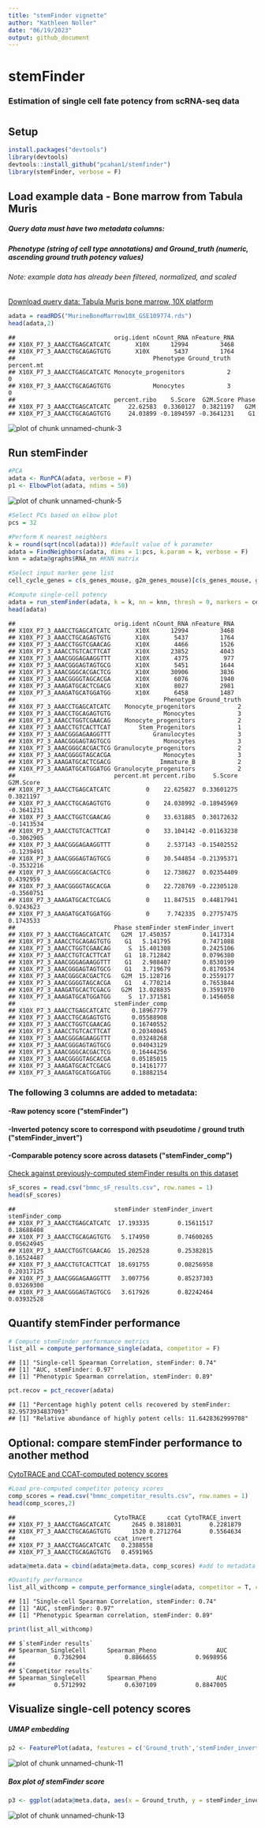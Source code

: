 ```yaml
---
title: "stemFinder vignette"
author: "Kathleen Noller"
date: "06/19/2023"
output: github_document
---
```

# stemFinder
### Estimation of single cell fate potency from scRNA-seq data
# 
# 
## Setup

```r
install.packages("devtools")
library(devtools)
devtools::install_github("pcahan1/stemfinder")
library(stemFinder, verbose = F)
```

## Load example data - Bone marrow from Tabula Muris 

##### Query data must have two metadata columns: 
##### Phenotype (string of cell type annotations) and Ground_truth (numeric, ascending ground truth potency values)
###### Note: example data has already been filtered, normalized, and scaled

[Download query data: Tabula Muris bone marrow, 10X platform](https://cnobjects.s3.amazonaws.com/stemFinder/MurineBoneMarrow10X_GSE109774.rds)


```r
adata = readRDS("MurineBoneMarrow10X_GSE109774.rds")
head(adata,2)
```

```
##                            orig.ident nCount_RNA nFeature_RNA
## X10X_P7_3_AAACCTGAGCATCATC       X10X      12994         3468
## X10X_P7_3_AAACCTGCAGAGTGTG       X10X       5437         1764
##                                       Phenotype Ground_truth percent.mt
## X10X_P7_3_AAACCTGAGCATCATC Monocyte_progenitors            2          0
## X10X_P7_3_AAACCTGCAGAGTGTG            Monocytes            3          0
##                            percent.ribo    S.Score  G2M.Score Phase
## X10X_P7_3_AAACCTGAGCATCATC     22.62583  0.3360127  0.3821197   G2M
## X10X_P7_3_AAACCTGCAGAGTGTG     24.03899 -0.1894597 -0.3641231    G1
```

<img src="figure/stemFinder-unnamed-chunk-3-1.png" alt="plot of chunk unnamed-chunk-3" style="display: block; margin: auto;" />

## Run stemFinder


```r
#PCA
adata <- RunPCA(adata, verbose = F)
p1 <- ElbowPlot(adata, ndims = 50)
```

<img src="figure/stemFinder-unnamed-chunk-5-1.png" alt="plot of chunk unnamed-chunk-5" style="display: block; margin: auto;" />


```r
#Select PCs based on elbow plot
pcs = 32

#Perform K nearest neighbors
k = round(sqrt(ncol(adata))) #default value of k parameter
adata = FindNeighbors(adata, dims = 1:pcs, k.param = k, verbose = F)
knn = adata@graphs$RNA_nn #KNN matrix

#Select input marker gene list
cell_cycle_genes = c(s_genes_mouse, g2m_genes_mouse)[c(s_genes_mouse, g2m_genes_mouse) %in% rownames(adata)] #default G2M + S cell cycle gene list

#Compute single-cell potency
adata = run_stemFinder(adata, k = k, nn = knn, thresh = 0, markers = cell_cycle_genes)
head(adata) 
```

```
##                            orig.ident nCount_RNA nFeature_RNA
## X10X_P7_3_AAACCTGAGCATCATC       X10X      12994         3468
## X10X_P7_3_AAACCTGCAGAGTGTG       X10X       5437         1764
## X10X_P7_3_AAACCTGGTCGAACAG       X10X       4466         1526
## X10X_P7_3_AAACCTGTCACTTCAT       X10X      23852         4043
## X10X_P7_3_AAACGGGAGAAGGTTT       X10X       4375          977
## X10X_P7_3_AAACGGGAGTAGTGCG       X10X       5451         1644
## X10X_P7_3_AAACGGGCACGACTCG       X10X      30906         3836
## X10X_P7_3_AAACGGGGTAGCACGA       X10X       6076         1940
## X10X_P7_3_AAAGATGCACTCGACG       X10X       8027         2981
## X10X_P7_3_AAAGATGCATGGATGG       X10X       6458         1487
##                                          Phenotype Ground_truth
## X10X_P7_3_AAACCTGAGCATCATC    Monocyte_progenitors            2
## X10X_P7_3_AAACCTGCAGAGTGTG               Monocytes            3
## X10X_P7_3_AAACCTGGTCGAACAG    Monocyte_progenitors            2
## X10X_P7_3_AAACCTGTCACTTCAT        Stem_Progenitors            1
## X10X_P7_3_AAACGGGAGAAGGTTT            Granulocytes            3
## X10X_P7_3_AAACGGGAGTAGTGCG               Monocytes            3
## X10X_P7_3_AAACGGGCACGACTCG Granulocyte_progenitors            2
## X10X_P7_3_AAACGGGGTAGCACGA               Monocytes            3
## X10X_P7_3_AAAGATGCACTCGACG              Immature_B            2
## X10X_P7_3_AAAGATGCATGGATGG Granulocyte_progenitors            2
##                            percent.mt percent.ribo     S.Score  G2M.Score
## X10X_P7_3_AAACCTGAGCATCATC          0    22.625827  0.33601275  0.3821197
## X10X_P7_3_AAACCTGCAGAGTGTG          0    24.038992 -0.18945969 -0.3641231
## X10X_P7_3_AAACCTGGTCGAACAG          0    33.631885  0.30172632 -0.1413534
## X10X_P7_3_AAACCTGTCACTTCAT          0    33.104142 -0.01163238 -0.3062905
## X10X_P7_3_AAACGGGAGAAGGTTT          0     2.537143 -0.15402552 -0.1239491
## X10X_P7_3_AAACGGGAGTAGTGCG          0    30.544854 -0.21395371 -0.3532216
## X10X_P7_3_AAACGGGCACGACTCG          0    12.738627  0.02354409  0.4392959
## X10X_P7_3_AAACGGGGTAGCACGA          0    22.728769 -0.22305128 -0.3560751
## X10X_P7_3_AAAGATGCACTCGACG          0    11.847515  0.44817941  0.9243623
## X10X_P7_3_AAAGATGCATGGATGG          0     7.742335  0.27757475  0.1743533
##                            Phase stemFinder stemFinder_invert
## X10X_P7_3_AAACCTGAGCATCATC   G2M  17.450357         0.1417314
## X10X_P7_3_AAACCTGCAGAGTGTG    G1   5.141795         0.7471088
## X10X_P7_3_AAACCTGGTCGAACAG     S  15.401308         0.2425106
## X10X_P7_3_AAACCTGTCACTTCAT    G1  18.712842         0.0796380
## X10X_P7_3_AAACGGGAGAAGGTTT    G1   2.988407         0.8530199
## X10X_P7_3_AAACGGGAGTAGTGCG    G1   3.719679         0.8170534
## X10X_P7_3_AAACGGGCACGACTCG   G2M  15.128716         0.2559177
## X10X_P7_3_AAACGGGGTAGCACGA    G1   4.770214         0.7653844
## X10X_P7_3_AAAGATGCACTCGACG   G2M  13.028835         0.3591970
## X10X_P7_3_AAAGATGCATGGATGG     S  17.371581         0.1456058
##                            stemFinder_comp
## X10X_P7_3_AAACCTGAGCATCATC      0.18967779
## X10X_P7_3_AAACCTGCAGAGTGTG      0.05588908
## X10X_P7_3_AAACCTGGTCGAACAG      0.16740552
## X10X_P7_3_AAACCTGTCACTTCAT      0.20340045
## X10X_P7_3_AAACGGGAGAAGGTTT      0.03248268
## X10X_P7_3_AAACGGGAGTAGTGCG      0.04043129
## X10X_P7_3_AAACGGGCACGACTCG      0.16444256
## X10X_P7_3_AAACGGGGTAGCACGA      0.05185015
## X10X_P7_3_AAAGATGCACTCGACG      0.14161777
## X10X_P7_3_AAAGATGCATGGATGG      0.18882154
```

### The following 3 columns are added to metadata: 
#### -Raw potency score ("stemFinder")
#### -Inverted potency score to correspond with pseudotime / ground truth ("stemFinder_invert")
#### -Comparable potency score across datasets ("stemFinder_comp")

[Check against previously-computed stemFinder results on this dataset](https://cnobjects.s3.amazonaws.com/stemFinder/bmmc_sF_results.csv)

```r
sF_scores = read.csv("bmmc_sF_results.csv", row.names = 1)
head(sF_scores)
```

```
##                            stemFinder stemFinder_invert stemFinder_comp
## X10X_P7_3_AAACCTGAGCATCATC  17.193335        0.15611517      0.18688408
## X10X_P7_3_AAACCTGCAGAGTGTG   5.174950        0.74600265      0.05624945
## X10X_P7_3_AAACCTGGTCGAACAG  15.202528        0.25382815      0.16524487
## X10X_P7_3_AAACCTGTCACTTCAT  18.691755        0.08256958      0.20317125
## X10X_P7_3_AAACGGGAGAAGGTTT   3.007756        0.85237303      0.03269300
## X10X_P7_3_AAACGGGAGTAGTGCG   3.617926        0.82242464      0.03932528
```
      
## Quantify stemFinder performance


```r
# Compute stemFinder performance metrics
list_all = compute_performance_single(adata, competitor = F)
```

```
## [1] "Single-cell Spearman Correlation, stemFinder: 0.74"
## [1] "AUC, stemFinder: 0.97"
## [1] "Phenotypic Spearman correlation, stemFinder: 0.89"
```

```r
pct.recov = pct_recover(adata)
```

```
## [1] "Percentage highly potent cells recovered by stemFinder: 82.9573934837093"
## [1] "Relative abundance of highly potent cells: 11.6428362999708"
```

## Optional: compare stemFinder performance to another method

[CytoTRACE and CCAT-computed potency scores](https://cnobjects.s3.amazonaws.com/stemFinder/bmmc_competitor_results.csv)

```r
#Load pre-computed competitor potency scores
comp_scores = read.csv("bmmc_competitor_results.csv", row.names = 1)
head(comp_scores,2)
```

```
##                            CytoTRACE      ccat CytoTRACE_invert
## X10X_P7_3_AAACCTGAGCATCATC      2645 0.3818031        0.2281879
## X10X_P7_3_AAACCTGCAGAGTGTG      1520 0.2712764        0.5564634
##                            ccat_invert
## X10X_P7_3_AAACCTGAGCATCATC   0.2388558
## X10X_P7_3_AAACCTGCAGAGTGTG   0.4591965
```

```r
adata@meta.data = cbind(adata@meta.data, comp_scores) #add to metadata

#Quantify performance
list_all_withcomp = compute_performance_single(adata, competitor = T, comp_id = 'CytoTRACE') 
```

```
## [1] "Single-cell Spearman Correlation, stemFinder: 0.74"
## [1] "AUC, stemFinder: 0.97"
## [1] "Phenotypic Spearman correlation, stemFinder: 0.89"
```

```r
print(list_all_withcomp)
```

```
## $`stemFinder results`
## Spearman_SingleCell      Spearman_Pheno                 AUC 
##           0.7362904           0.8866655           0.9698956 
## 
## $`Competitor results`
## Spearman_SingleCell      Spearman_Pheno                 AUC 
##           0.5712992           0.6307109           0.8847005
```

## Visualize single-cell potency scores 

##### UMAP embedding


```r
p2 <- FeaturePlot(adata, features = c('Ground_truth','stemFinder_invert','CytoTRACE_invert','ccat_invert'), cols = c('blue','red'), ncol = 2)
```

<img src="figure/stemFinder-unnamed-chunk-11-1.png" alt="plot of chunk unnamed-chunk-11" style="display: block; margin: auto;" />

##### Box plot of stemFinder score

```r
p3 <- ggplot(adata@meta.data, aes(x = Ground_truth, y = stemFinder_invert)) + geom_point() + geom_boxplot(aes(group = Ground_truth, color = Ground_truth)) + theme_bw() + ggtitle("Inverted stemFinder potency vs. Ground truth potency") + ylab("Inverted stemFinder potency") + xlab("Ground truth potency")
```

<img src="figure/stemFinder-unnamed-chunk-13-1.png" alt="plot of chunk unnamed-chunk-13" style="display: block; margin: auto;" />
